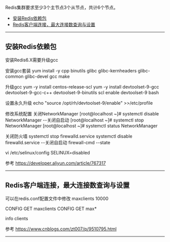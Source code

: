 Redis集群要求至少3个主节点3个从节点，共计6个节点。
- [安装Redis依赖包](#安装Redis依赖包)
- [Redis客户端连接，最大连接数查询与设置](#Redis客户端连接，最大连接数查询与设置)



---------------------------------------------------------------------------------------------------------------------

## 安装Redis依赖包

安装Redis6.X需要升级gcc

安装gcc套装
yum install -y cpp binutils glibc glibc-kernheaders glibc-common glibc-devel gcc make

升级gcc
yum -y install centos-release-scl
yum -y install devtoolset-9-gcc devtoolset-9-gcc-c++ devtoolset-9-binutils
scl enable devtoolset-9 bash

设置永久升级
echo "source /opt/rh/devtoolset-9/enable" >>/etc/profile




修改系统配置
关闭NetworkManager
[root@localhost ~]# systemctl disable NetworkManager --关闭自启动
[root@localhost ~]# systemctl stop NetworkManager
[root@localhost ~]# systemctl status NetworkManager

关闭防火墙
systemctl stop firewalld.service
systemctl disable firewalld.service --关闭自启动
firewall-cmd --state

vi /etc/selinux/config
SELINUX=disabled



参考
https://developer.aliyun.com/article/767317




---------------------------------------------------------------------------------------------------------------------


## Redis客户端连接，最大连接数查询与设置


可以在redis.conf配置文件中修改
maxclients 10000


CONFIG GET maxclients
CONFIG GET max*


info clients




参考
https://www.cnblogs.com/zt007/p/9510795.html


---------------------------------------------------------------------------------------------------------------------




